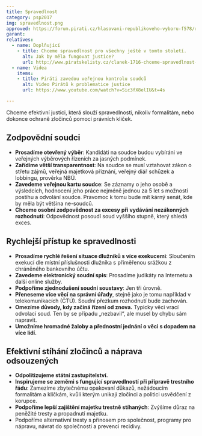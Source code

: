 ```yaml
---
title: Spravedlnost
category: psp2017
img: spravedlnost.png
approved: https://forum.pirati.cz/hlasovani-republikoveho-vyboru-f578/rv-23-2017-program-2017-ministerstvo-spravedlnosti-rh1k-t36876.html
garant:
relatives:
  - name: Doplňující
    - title: Chceme spravedlnost pro všechny ještě v tomto století.
      alt: Jak by měla fungovat justice?
      url: http://www.piratskelisty.cz/clanek-1716-chceme-spravedlnost-pro-vsechny-jeste-v-tomto-stoleti
  - name: Videa
    items:
    - title: Piráti zavedou veřejnou kontrolu soudců
      alt: Video Pirátů k problematice justice
      url: https://www.youtube.com/watch?v=Sic3fX8elIU&t=4s

---
```


Chceme efektivní justici, která slouží spravedlnosti, nikoliv formalitám, nebo dokonce ochraně zločinců pomocí právních kliček.

## Zodpovědní soudci

- **Prosadíme otevřený výběr**: Kandidáti na soudce budou vybíráni ve veřejných výběrových řízeních za jasných podmínek.
- **Zařídíme větší transparentnost**: Na soudce se musí vztahovat zákon o střetu zájmů, veřejná majetková přiznání, veřejný diář schůzek a lobbingu, prověrka NBÚ.
- **Zavedeme veřejnou kartu soudce**: Se záznamy o jeho osobě a výsledcích, hodnocení jeho práce nejméně jednou za 5 let s možností postihu a odvolání soudce. Pravomoc k tomu bude mít kárný senát, kde by měla být většina ne-soudců.
- **Chceme osobní zodpovědnost za excesy při vydávání nezákonných rozhodnutí**: Odpovědnost posoudí soud vyššího stupně, který shledá exces.

## Rychlejší přístup ke spravedlnosti
- **Prosadíme rychlé řešení situace dlužníků s více exekucemi**:  Sloučením exekucí dle místní příslušnosti dlužníka s přiměřenou srážkou z chráněného bankovního účtu.
- **Zavedeme elektronický soudní spis**: Prosadíme judikáty na Internetu a další online služby.
- **Podpoříme zjednodušení soudní soustavy**: Jen tři úrovně.
- **Přeneseme více věcí na správní úřady**, stejně jako je tomu například v telekomunikacích (ČTÚ). Soudní přezkum rozhodnutí bude zachován.
- **Omezíme důvody, kdy začíná řízení od znova.** Typicky věci vrací odvolací soud. Ten by se případu „nezbavil“, ale musel by chybu sám napravit.
- **Umožníme hromadné žaloby a přednostní jednání o věci s dopadem na více lidí.**

## Efektivní stíhání zločinců a náprava odsouzených

- **Odpolitizujeme státní zastupitelství.**
- **Inspirujeme se zeměmi s fungující spravedlností při přípravě trestního řádu**: Zamezíme zbytečnému opakovaní důkazů, nežádoucím formalitám a kličkám, kvůli kterým unikají zločinci a politici usvědčení z korupce.
- **Podpoříme lepší zajištění majetku trestně stíhaných**: Zvýšíme důraz na peněžité tresty a propadnutí majetku.
- Podpoříme alternativní tresty s přínosem pro společnost, programy pro nápravu, návrat do společnosti a prevenci recidivy.

